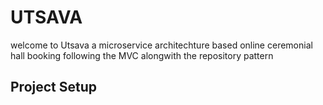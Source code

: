 # UTSAVA
welcome to Utsava a microservice architechture based online ceremonial hall booking following the MVC alongwith the repository pattern
</br>
## Project Setup
 
